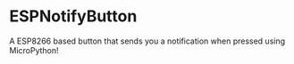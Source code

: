 # ESPNotifyButton
A ESP8266 based button that sends you a notification when pressed using MicroPython!
